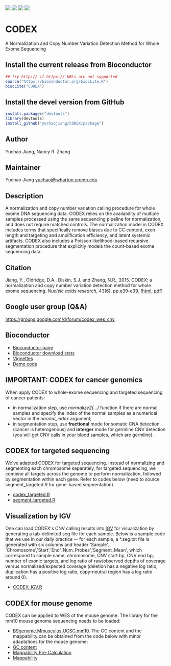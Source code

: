 <img border="0" src="http://bioconductor.org/shields/availability/release/CODEX.svg"/>
<img border="0" src="http://bioconductor.org/shields/downloads/CODEX.svg"/>
<img border="0" src="http://bioconductor.org/shields/build/devel/bioc/CODEX.svg"/>
<img border="0" src="http://bioconductor.org/shields/years-in-bioc/CODEX.svg"/>


# CODEX
A Normalization and Copy Number Variation Detection Method for Whole Exome Sequencing

## Install the current release from Bioconductor
```r
## try http:// if https:// URLs are not supported
source("https://bioconductor.org/biocLite.R")
biocLite("CODEX")
```

## Install the devel version from GitHub
```r
install.packages("devtools")
library(devtools)
install_github("yuchaojiang/CODEX/package")
```


## Author
Yuchao Jiang, Nancy R. Zhang

## Maintainer
Yuchao Jiang <yuchaoj@wharton.upenn.edu>

## Description
A normalization and copy number variation calling procedure for
whole exome DNA sequencing data. CODEX relies on the availability of 
multiple samples processed using the same sequencing pipeline for 
normalization, and does not require matched controls. The normalization 
model in CODEX includes terms that specifically remove biases due to GC 
content, exon length and targeting and amplification efficiency, and latent
systemic artifacts. CODEX also includes a Poisson likelihood-based recursive
segmentation procedure that explicitly models the count-based exome 
sequencing data.

## Citation
Jiang, Y., Oldridge, D.A., Diskin, S.J. and Zhang, N.R., 2015. CODEX: a normalization and copy number variation detection method for whole exome sequencing. *Nucleic acids research*, 43(6), pp.e39-e39. [[html](http://nar.oxfordjournals.org/content/43/6/e39), [pdf](http://nar.oxfordjournals.org/content/43/6/e39.full.pdf+html)]

## Google user group (Q&A)
https://groups.google.com/d/forum/codex_wes_cnv

## Bioconductor
* [Bioconductor page](http://www.bioconductor.org/packages/release/bioc/html/CODEX.html)
* [Bioconductor download stats](http://bioconductor.org/packages/stats/bioc/CODEX/)
* [Vignettes](http://www.bioconductor.org/packages/devel/bioc/vignettes/CODEX/inst/doc/CODEX_vignettes.pdf)
* [Demo code](http://www.bioconductor.org/packages/devel/bioc/vignettes/CODEX/inst/doc/CODEX_vignettes.R)

## IMPORTANT: CODEX for cancer genomics
When apply CODEX to whole-exome sequencing and targeted sequencing of cancer patients:
* in normalization step, use *normalize2(...)* function if there are normal samples and specify the index of the normal samples as a numerical vector in the *normal_index* argument;
* in segmentation step, use **fractional** mode for somatic CNA detection (cancer is heterogenous) and **interger** mode for germline CNV detection (you will get CNV calls in your blood samples, which are germline).

## CODEX for targeted sequencing
We've adapted CODEX for targeted sequencing. Instead of normalizing and segmenting each chromosome separately, for targeted sequencing, we combine all targets across the genome to perform normalization, followed by segmentation within each gene. Refer to codes below (need to source segment_targeted.R for gene-based segmentation).
* [codex_targeted.R](https://github.com/yuchaojiang/CODEX/blob/master/targeted_sequencing/codex_targeted.R)
* [segment_targeted.R](https://github.com/yuchaojiang/CODEX/blob/master/targeted_sequencing/segment_targeted.R)

## Visualization by IGV
One can load CODEX's CNV calling results into [IGV](http://www.broadinstitute.org/igv/) for visualization by generating a tab-delimited seg file for each sample. Below is a sample code that we use in our daily practice -- for each sample, a *.seg.txt file is generated with six columns and header 'Sample', 'Chromosome','Start','End','Num_Probes','Segment_Mean', which correspond to sample name, chromosome, CNV start bp, CNV end bp, number of exonic targets, and log ratio of raw/observed depths of coverage versus normalized/expected coverage (deletion has a negative log ratio, duplication has a positive log ratio, copy-neutral region has a log ratio around 0).
* [CODEX_IGV.R](https://github.com/yuchaojiang/CODEX/blob/master/IGV_visualization/CODEX_IGV.R)

## CODEX for mouse genome
CODEX can be applied to WES of the mouse genome. The library for the mm10 mouse genome sequencing needs to be loaded: 
* [BSgenome.Mmusculus.UCSC.mm10](http://bioconductor.org/packages/release/data/annotation/html/BSgenome.Mmusculus.UCSC.mm10.html).
The GC content and the mappability can be obtained from the code below with minor adaptations for the mouse genome:
* [GC content](https://github.com/yuchaojiang/CODEX/blob/master/IGV_visualization/CODEX_IGV.R)
* [Mappability Pre-Calculation](https://github.com/yuchaojiang/CODEX/blob/master/IGV_visualization/CODEX_IGV.R)
* [Mappability](https://github.com/yuchaojiang/CODEX/blob/master/IGV_visualization/CODEX_IGV.R)
